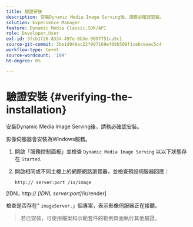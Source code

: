 ```yaml
---
title: 驗證安裝
description: 安裝Dynamic Media Image Serving後，請務必確認安裝。
solution: Experience Manager
feature: Dynamic Media Classic,SDK/API
role: Developer,User
exl-id: 3fcb1f20-8334-497e-8b3e-9097751ca5c1
source-git-commit: 3be1d948ac22f907169ef09b509f1cebceaec5c4
workflow-type: tm+mt
source-wordcount: '104'
ht-degree: 0%

---
```


# 驗證安裝 {#verifying-the-installation}

安裝Dynamic Media Image Serving後，請務必確認安裝。

影像伺服器會安裝為Windows服務。

1. 開啟「服務控制面板」並檢查 `Dynamic Media Image Serving` 以以下狀態存在 `Started`.
1. 開啟相同或不同主機上的網際網路瀏覽器，並檢查預設伺服器回應：

   `http:// server:port /is/image`

[!DNL  http:// *[!DNL server:port]*/ir/render]

檢查是否存在&quot; `imageServer.`」個專案，表示影像伺服器正在接聽。
>若已安裝，可使用檔案和示範套件的範例頁面執行其他驗證。
